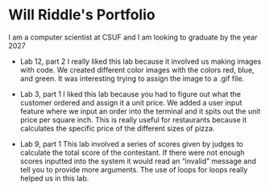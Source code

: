 # Will Riddle's Portfolio 

I am a computer scientist at CSUF and I am looking to graduate by the year 2027

* Lab 12, part 2
  I really liked this lab because it involved us making images with code. We created different color images with the colors red, blue, and green. It was interesting trying to assign the image to a .gif file.

* Lab 3, part 1
  I liked this lab because you had to figure out what the customer ordered and assign it a unit price. We added a user input feature where we input an order into the terminal and it spits out the unit price per square inch. This is really useful for restaurants because it calculates the specific price of the different sizes of pizza.

* Lab 9, part 1
  This lab involved a series of scores given by judges to calculate the total score of the contestant. If there were not enough scores inputted into the system it would read an “invalid” message and tell you to provide more arguments. The use of loops for loops really helped us in this lab. 
